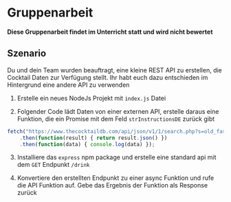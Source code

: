 # Gruppenarbeit

**Diese Gruppenarbeit findet im Unterricht statt und wird nicht bewertet**

## Szenario

Du und dein Team wurden beauftragt, eine kleine REST API zu erstellen, die Cocktail Daten zur Verfügung stellt. 
Ihr habt euch dazu entschieden im Hintergrund eine andere API zu verwenden

1. Erstelle ein neues NodeJs Projekt mit `index.js` Datei

2. Folgender Code lädt Daten von einer externen API, erstelle daraus eine Funktion, die ein Promise mit dem Feld `strInstructionsDE` zurück gibt

```javascript
fetch("https://www.thecocktaildb.com/api/json/v1/1/search.php?s=old_fashioned")
    .then(function(result) { return result.json() })
    .then(function(data) { console.log(data) });
```

3. Installiere das `express` npm package und erstelle eine standard api mit dem `GET` Endpunkt `/drink` 

4. Konvertiere den erstellten Endpunkt zu einer async Funktion und rufe die API Funktion auf. Gebe das Ergebnis der Funktion als Response zurück
